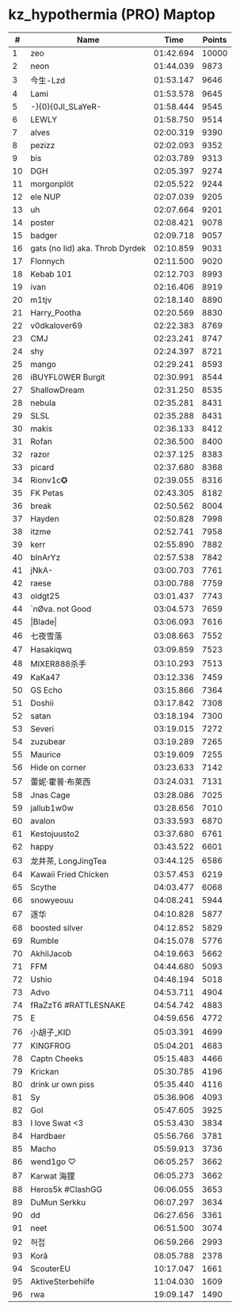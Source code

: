 # kz_hypothermia (PRO) Maptop

|  # | Name | Time | Points |
|-------------- | -------------- | -------------- | -------------- | 
| 1 | zeo | 01:42.694 | 10000 | 
| 2 | neon | 01:44.039 | 9873 | 
| 3 | 今生-Lzd | 01:53.147 | 9646 | 
| 4 | Lami | 01:53.578 | 9645 | 
| 5 | -}{0}{0JI_SLaYeR- | 01:58.444 | 9545 | 
| 6 | LEWLY | 01:58.750 | 9514 | 
| 7 | alves | 02:00.319 | 9390 | 
| 8 | pezizz | 02:02.093 | 9352 | 
| 9 | bis | 02:03.789 | 9313 | 
| 10 | DGH | 02:05.397 | 9274 | 
| 11 | morgonplöt | 02:05.522 | 9244 | 
| 12 | ele NUP | 02:07.039 | 9205 | 
| 13 | uh | 02:07.664 | 9201 | 
| 14 | poster | 02:08.421 | 9078 | 
| 15 | badger | 02:09.718 | 9057 | 
| 16 | gats (no lid) aka. Throb Dyrdek | 02:10.859 | 9031 | 
| 17 | Flonnych | 02:11.500 | 9020 | 
| 18 | Kebab 101 | 02:12.703 | 8993 | 
| 19 | ivan | 02:16.406 | 8919 | 
| 20 | m1tjv | 02:18.140 | 8890 | 
| 21 | Harry_Pootha | 02:20.569 | 8830 | 
| 22 | v0dkalover69 | 02:22.383 | 8769 | 
| 23 | CMJ | 02:23.241 | 8747 | 
| 24 | shy | 02:24.397 | 8721 | 
| 25 | mango | 02:29.241 | 8593 | 
| 26 | iBUYFL0WER Burgit | 02:30.991 | 8544 | 
| 27 | ShallowDream | 02:31.250 | 8535 | 
| 28 | nebula | 02:35.281 | 8431 | 
| 29 | SLSL | 02:35.288 | 8431 | 
| 30 | makis | 02:36.133 | 8412 | 
| 31 | Rofan | 02:36.500 | 8400 | 
| 32 | razor | 02:37.125 | 8383 | 
| 33 | picard | 02:37.680 | 8368 | 
| 34 | Rionv1c✪ | 02:39.055 | 8316 | 
| 35 | FK Petas | 02:43.305 | 8182 | 
| 36 | break | 02:50.562 | 8004 | 
| 37 | Hayden | 02:50.828 | 7998 | 
| 38 | itzme | 02:52.741 | 7958 | 
| 39 | kerr | 02:55.890 | 7882 | 
| 40 | bInArYz | 02:57.538 | 7842 | 
| 41 | jNkA- | 03:00.703 | 7761 | 
| 42 | raese | 03:00.788 | 7759 | 
| 43 | oldgt25 | 03:01.437 | 7743 | 
| 44 | `nØva. not Good | 03:04.573 | 7659 | 
| 45 | \|Blade\| | 03:06.093 | 7616 | 
| 46 | 七夜雪落 | 03:08.663 | 7552 | 
| 47 | Hasakiqwq | 03:09.859 | 7523 | 
| 48 | MIXER888杀手 | 03:10.293 | 7513 | 
| 49 | KaKa47 | 03:12.336 | 7459 | 
| 50 | GS Echo | 03:15.866 | 7364 | 
| 51 | Doshii | 03:17.842 | 7308 | 
| 52 | satan | 03:18.194 | 7300 | 
| 53 | Severi | 03:19.015 | 7272 | 
| 54 | zuzubear | 03:19.289 | 7265 | 
| 55 | Maurice | 03:19.609 | 7255 | 
| 56 | Hide on corner | 03:23.633 | 7142 | 
| 57 | 蕾妮·霍普·布萊西 | 03:24.031 | 7131 | 
| 58 | Jnas Cage | 03:28.086 | 7025 | 
| 59 | jallub1w0w | 03:28.656 | 7010 | 
| 60 | avalon | 03:33.593 | 6870 | 
| 61 | Kestojuusto2 | 03:37.680 | 6761 | 
| 62 | happy | 03:43.522 | 6601 | 
| 63 | 龙井茶, LongJingTea | 03:44.125 | 6586 | 
| 64 | Kawaii Fried Chicken | 03:57.453 | 6219 | 
| 65 | Scythe | 04:03.477 | 6068 | 
| 66 | snowyeouu | 04:08.241 | 5944 | 
| 67 | 逐华 | 04:10.828 | 5877 | 
| 68 | boosted silver | 04:12.852 | 5829 | 
| 69 | Rumble | 04:15.078 | 5776 | 
| 70 | AkhilJacob | 04:19.663 | 5662 | 
| 71 | FFM | 04:44.680 | 5093 | 
| 72 | Ushio | 04:48.194 | 5018 | 
| 73 | Advo | 04:53.711 | 4904 | 
| 74 | fRaZzT6 #RATTLESNAKE | 04:54.742 | 4883 | 
| 75 | E | 04:59.656 | 4772 | 
| 76 | 小胡子_KID | 05:03.391 | 4699 | 
| 77 | KINGFR0G | 05:04.201 | 4683 | 
| 78 | Captn Cheeks | 05:15.483 | 4466 | 
| 79 | Krickan | 05:30.785 | 4196 | 
| 80 | drink ur own piss | 05:35.440 | 4116 | 
| 81 | Sy | 05:36.906 | 4093 | 
| 82 | Gol | 05:47.605 | 3925 | 
| 83 | I love Swat <3 | 05:53.430 | 3834 | 
| 84 | Hardbaer | 05:56.766 | 3781 | 
| 85 | Macho | 05:59.913 | 3736 | 
| 86 | wend1go ♡ | 06:05.257 | 3662 | 
| 87 | Karwat 海狸 | 06:05.273 | 3662 | 
| 88 | Heros5k #ClashGG | 06:06.055 | 3653 | 
| 89 | DuMun Serkku | 06:07.297 | 3634 | 
| 90 | dd | 06:27.656 | 3361 | 
| 91 | neet | 06:51.500 | 3074 | 
| 92 | 허접 | 06:59.266 | 2993 | 
| 93 | Korâ | 08:05.788 | 2378 | 
| 94 | ScouterEU | 10:17.047 | 1661 | 
| 95 | AktiveSterbehilfe | 11:04.030 | 1609 | 
| 96 | rwa | 19:09.147 | 1490 | 

